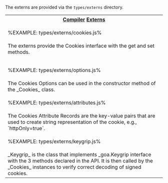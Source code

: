 The externs are provided via the `types/externs` directory.

<!-- <details>
<summary>Show [Externs](t)</summary> -->

<table>
<tr><th><a href="https://compiler.page">Compiler</a> <a href="../blob/master/types/externs">Externs</a></th></tr>
<!-- block-start -->
<tr><td>

%EXAMPLE: types/externs/cookies.js%
</td></tr>
<tr><td><md2html>
The externs provide the Cookies interface with the get and set methods.

</md2html></td></tr>

<!-- block-start -->
<!-- block-start -->
<tr><td>

%EXAMPLE: types/externs/options.js%
</td></tr>
<tr><td><md2html>
The Cookies Options can be used in the constructor method of the _Cookies_ class.
</md2html></td></tr>
<!-- block-start -->
<tr><td>

%EXAMPLE: types/externs/attributes.js%
</td></tr>
<tr><td><md2html>
The Cookies Attribute Records are the key-value pairs that are used to create string representation of the cookie, e.g., `httpOnly=true`.
</md2html></td></tr>

<!-- block-start -->
<tr><td>

%EXAMPLE: types/externs/keygrip.js%
</td></tr>
<tr><td><md2html>
_Keygrip_ is the class that implements _goa.Keygrip interface with the 3 methods declared in the API. It is then called by the
_Cookies_ instances to verify correct decoding of signed cookies.
</md2html></td></tr>

</table>

<!-- </details> -->
